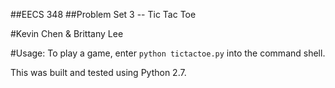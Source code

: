 ##EECS 348
##Problem Set 3 -- Tic Tac Toe

#Kevin Chen & Brittany Lee


#Usage: 
To play a game, enter `python tictactoe.py` into the command shell.


This was built and tested using Python 2.7.

